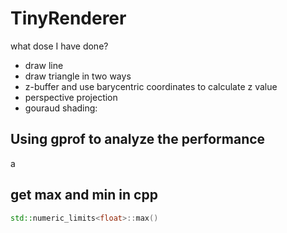 # TinyRenderer

what dose I have done?

- draw line
- draw triangle in two ways
- z-buffer and use barycentric coordinates to calculate z value
- perspective projection
- gouraud shading:

## Using gprof to analyze the performance

a

## get max and min in cpp

```c++
std::numeric_limits<float>::max()
```
